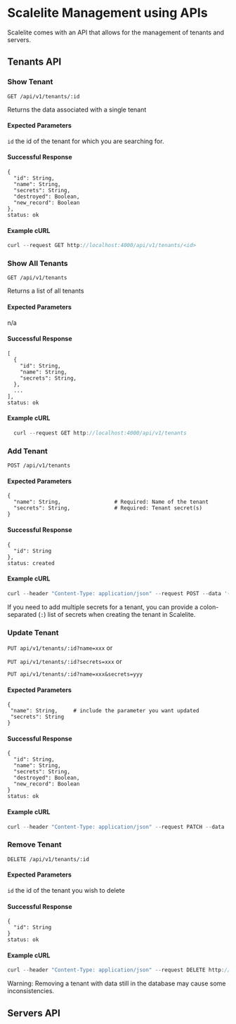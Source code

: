 # Scalelite Management using APIs

Scalelite comes with an API that allows for the management of tenants and servers. 

## Tenants API

### Show Tenant
`GET /api/v1/tenants/:id`

Returns the data associated with a single tenant

#### Expected Parameters
`id` the id of the tenant for which you are searching for.

#### Successful Response
```
{
  "id": String,
  "name": String,
  "secrets": String,
  "destroyed": Boolean,
  "new_record": Boolean
},
status: ok
```

#### Example cURL

 ```javascript
 curl --request GET http://localhost:4000/api/v1/tenants/<id>
 ```

### Show All Tenants
`GET /api/v1/tenants`

Returns a list of all tenants

#### Expected Parameters
n/a

#### Successful Response

```
[
  {
    "id": String,
    "name": String,
    "secrets": String,
  },
  ...
],
status: ok
```

#### Example cURL

```javascript
  curl --request GET http://localhost:4000/api/v1/tenants
```

### Add Tenant
`POST /api/v1/tenants`

#### Expected Parameters

```
{
  "name": String,                 # Required: Name of the tenant
  "secrets": String,              # Required: Tenant secret(s)
}
```
#### Successful Response
```
{
  "id": String
}, 
status: created
``` 

#### Example cURL

```javascript
curl --header "Content-Type: application/json" --request POST --data '{"name": "example-tenant", "secrets":"example-secret" }' http://localhost:4000/api/v1/tenants -v
```

If you need to add multiple secrets for a tenant, you can provide a colon-separated (`:`) list of secrets when creating the tenant in Scalelite.

### Update Tenant
`PUT api/v1/tenants/:id?name=xxx` or

`PUT api/v1/tenants/:id?secrets=xxx` or

`PUT api/v1/tenants/:id?name=xxx&secrets=yyy`

#### Expected Parameters

```
{
 "name": String,     # include the parameter you want updated
 "secrets": String
}
```

#### Successful Response

```
{
  "id": String,
  "name": String,
  "secrets": String,
  "destroyed": Boolean,
  "new_record": Boolean
}
status: ok
```

#### Example cURL

```javascript
curl --header "Content-Type: application/json" --request PATCH --data '{"secrets":"new-secret" }' http://localhost:4000/api/v1/tenants/<tenant-id> -v
```

### Remove Tenant
`DELETE /api/v1/tenants/:id`

#### Expected Parameters
`id` the id of the tenant you wish to delete

#### Successful Response

```
{ 
  "id": String 
}
status: ok
```

#### Example cURL

```javascript
curl --header "Content-Type: application/json" --request DELETE http://localhost:4000/api/v1/tenants/a783d62f-e457-4842-b23b-28a34d3a219e -v
```

Warning: Removing a tenant with data still in the database may cause some inconsistencies.


## Servers API

